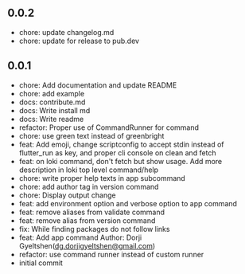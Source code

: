 ## 0.0.2
- chore: update changelog.md
- chore: update for release to pub.dev

## 0.0.1

- chore: Add documentation and update README
- chore: add example
- docs: contribute.md
- docs: Write install md
- docs: Write readme
- refactor: Proper use of CommandRunner for  command
- chore: use green text instead of greenbright
- feat: Add emoji, change scriptconfig to accept stdin instead of flutter_run as key, and proper cli console on clean and fetch
- feat: on loki command, don't fetch but show usage. Add more description in loki top level command/help
- chore: write proper help texts in app subcommand
- chore: add author tag in version command
- chore: Display output change
- feat: add environment option and verbose option to app <appname> command
- feat: remove aliases from validate command
- feat: remove alias from version command
- fix: While finding packages do not follow links
- feat: Add app command Author: Dorji Gyeltshen(dg.dorjigyeltshen@gmail.com)
- refactor: use command runner instead of custom runner
- initial commit
